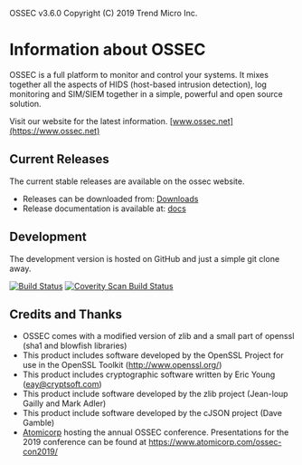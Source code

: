 OSSEC v3.6.0 Copyright (C) 2019 Trend Micro Inc.

# Information about OSSEC 

OSSEC is a full platform to monitor and control your systems. It mixes together 
all the aspects of HIDS (host-based intrusion detection), log monitoring and 
SIM/SIEM together in a simple, powerful and open source solution.

Visit our website for the latest information.  [www.ossec.net](https://www.ossec.net)



## Current Releases 

The current stable releases are available on the ossec website. 

* Releases can be downloaded from: [Downloads](https://www.ossec.net/downloads/)
* Release documentation is available at: [docs](https://www.ossec.net/docs/)

## Development ##

The development version is hosted on GitHub and just a simple git clone away. 

[![Build Status](https://travis-ci.org/ossec/ossec-hids.svg?branch=master)](https://travis-ci.org/ossec/ossec-hids)
[![Coverity Scan Build Status](https://scan.coverity.com/projects/1847/badge.svg)](https://scan.coverity.com/projects/1847)


## Credits and Thanks ##

* OSSEC comes with a modified version of zlib and a small part 
  of openssl (sha1 and blowfish libraries)
* This product includes software developed by the OpenSSL Project
  for use in the OpenSSL Toolkit (http://www.openssl.org/)
* This product includes cryptographic software written by Eric 
  Young (eay@cryptsoft.com)
* This product include software developed by the zlib project 
  (Jean-loup Gailly and Mark Adler)
* This product include software developed by the cJSON project 
  (Dave Gamble)
* [Atomicorp](https://www.atomicorp.com) hosting the annual OSSEC conference. Presentations for the 2019 conference can be found at https://www.atomicorp.com/ossec-con2019/


